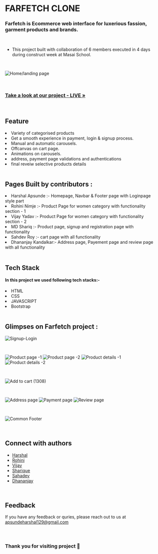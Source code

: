 # FARFETCH CLONE

### Farfetch is Ecommerce web interface for luxerious fassion, garment products and brands.

<br>

* This project built with collaboration of 6 members executed in 4 days during construct week at Masai School.

<br>

![Home/landing page](https://user-images.githubusercontent.com/97023360/195284188-f79ff68d-f2c0-4b57-9fc1-8507897c7a6a.png)

<br>

### [Take a look at our project - LIVE »](https://illustrious-crostata-a644a9.netlify.app)

<br>

## Feature
<li>Variety of categorised products</li>
<li>Get a smooth experience in payment, login & signup process.</li>
<li>Manual and automatic carousels.</li>
<li>Offcanvas on cart page.</li>
<li>Animations on carousels.</li>
<li>address, payment page validations and authentications</li>
<li>final reveiw selective products details</li>

<br>

## Pages Built by contributors : 

<li>Harshal Apsunde :- Homepage, Navbar & Footer page with Loginpage style part </li>
<li>Rohini Nimje :- Product Page for women category with functionality section - 1</li>
<li>Vijay Yadav :- Product Page for women category with functionality section - 2</li>
<li>MD Shariq :- Product page, signup and registration page with functionality</li>
<li>Sahdev Roy :- cart page with all functionality</li>
<li>Dhananjay Kandalkar:- Address page, Payement page and review page with all functionality</li>

<br>

## Tech Stack 
<h4>In this project we used following tech stacks:-</h4>
<li>HTML</li>
<li>CSS</li>
<li>JAVASCRIPT</li>
<li>Bootstrap</li>

<br>

## Glimpses on Farfetch project :

![Signup-Login](https://user-images.githubusercontent.com/97023360/195294917-d3f4f60b-9ef9-48ae-ae2b-909a23d7f5a4.png)

<br>

![Product page -1](https://user-images.githubusercontent.com/97023360/195296466-1bebeb54-0657-46a8-be30-2f7592ef73bc.png)
![Product page -2](https://user-images.githubusercontent.com/97023360/195296495-5a4e9d2b-2831-46f5-a0c3-14477f392d4d.png)
![Product details -1](https://user-images.githubusercontent.com/97023360/195296551-8750f744-fd7f-4e95-83f4-3893974b063e.png)
![Product details -2](https://user-images.githubusercontent.com/97023360/195296580-43c15d63-92e0-406f-8e2e-c5da5321d2fa.png)

<br>

![Add to cart (1308)](https://user-images.githubusercontent.com/97023360/195296995-5305154c-0363-4d6d-9ae3-a67f6c7e0f00.png)

<br>

![Address page](https://user-images.githubusercontent.com/97023360/195297468-5dbedbaa-76a6-4b74-a804-41932cd64daa.png)
![Payment page](https://user-images.githubusercontent.com/97023360/195297469-d8ce5131-2ad9-42ab-bf72-f214f173cf00.png)
![Review page](https://user-images.githubusercontent.com/97023360/195297520-56b6518f-ab73-479c-ba34-45c25f7ed44b.png)

<br>

![Common Footer ](https://user-images.githubusercontent.com/97023360/195298212-083163c3-3261-444b-9555-87ae5711964c.png)

<br>

## Connect with authors

* [Harshal](https://github.com/HARSHAL-AP)
* [Rohini](https://github.com/Rohini321Nimje123)
* [Vijay](https://github.com/viju12345)
* [Sharique](https://github.com/Sharique9199)
* [Sahadev](https://github.com/shodevR)
* [Dhananjay](https://github.com/DhananjayKandalkar)

<br>

## Feedback 
If you have any feedback or quries, please reach out to us at  apsundeharshal129@gmail.com

<br>

##

### Thank you for visiting project :pray:
